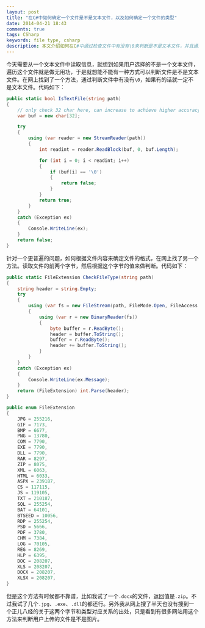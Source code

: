 ```yaml
---
layout: post
title: "在C#中如何确定一个文件是不是文本文件，以及如何确定一个文件的类型"
date: 2014-04-21 18:43
comments: true
tags: CSharp
keywords: file type, csharp
description: 本文介绍如何在C#中通过检查文件中有没有\0来判断是不是文本文件，并且通过文件的前两个字节来判断文件类型。需要注意的是这两个方法都不是很准确。
---
```


今天需要从一个文本文件中读取信息，就想到如果用户选择的不是一个文本文件，遍历这个文件就是做无用功，于是就想能不能有一种方式可以判断文件是不是文本文件。在网上找到了一个方法，通过判断文件中有没有`\0`，如果有的话就一定不是文本文件。代码如下：
```c#
public static bool IsTextFile(string path)
{
    // only check 32 char here, can increase to achieve higher accuracy
	var buf = new char[32];

	try
	{
		using (var reader = new StreamReader(path))
		{
			int readint = reader.ReadBlock(buf, 0, buf.Length);

			for (int i = 0; i < readint; i++)
			{
				if (buf[i] == '\0')
				{
					return false;
				}
			}
			return true;
		}
	}
	catch (Exception ex)
	{
		Console.WriteLine(ex);
	}
	return false;
}
```

针对一个更普遍的问题，如何根据文件内容来确定文件的格式，在网上找了另一个方法。读取文件的前两个字节，然后根据这个字节的值来做判断。代码如下：

```c#
public static FileExtension CheckFileType(string path)
{
	string header = string.Empty;
	try
	{
		using (var fs = new FileStream(path, FileMode.Open, FileAccess.Read))
		{
			using (var r = new BinaryReader(fs))
			{
				byte buffer = r.ReadByte();
				header = buffer.ToString();
				buffer = r.ReadByte();
				header += buffer.ToString();
			}
		}
	}
	catch (Exception ex)
	{
		Console.WriteLine(ex.Message);
	}
	return (FileExtension) int.Parse(header);
}

public enum FileExtension
{
	JPG = 255216,
	GIF = 7173,
	BMP = 6677,
	PNG = 13780,
	COM = 7790,
	EXE = 7790,
	DLL = 7790,
	RAR = 8297,
	ZIP = 8075,
	XML = 6063,
	HTML = 6033,
	ASPX = 239187,
	CS = 117115,
	JS = 119105,
	TXT = 210187,
	SQL = 255254,
	BAT = 64101,
	BTSEED = 10056,
	RDP = 255254,
	PSD = 5666,
	PDF = 3780,
	CHM = 7384,
	LOG = 70105,
	REG = 8269,
	HLP = 6395,
	DOC = 208207,
	XLS = 208207,
	DOCX = 208207,
	XLSX = 208207,
}
```

但是这个方法有时候都不靠谱，比如我试了一个`.docx`的文件，返回值是`.zip`。不过我试了几个`.jpg`、`.exe`、`.dll`的都还行。另外我从网上搜了半天也没有搜到一个正儿八经的关于这两个字节和类型对应关系的出处，只是看到有很多网站用这个方法来判断用户上传的文件是不是图片。